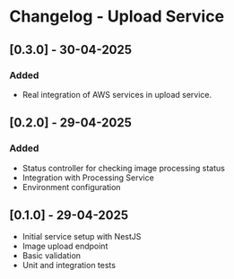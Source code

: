 # Changelog - Upload Service

## [0.3.0] - 30-04-2025
### Added
- Real integration of AWS services in upload service. 

## [0.2.0] - 29-04-2025
### Added
- Status controller for checking image processing status
- Integration with Processing Service
- Environment configuration

## [0.1.0] - 29-04-2025
- Initial service setup with NestJS
- Image upload endpoint
- Basic validation
- Unit and integration tests